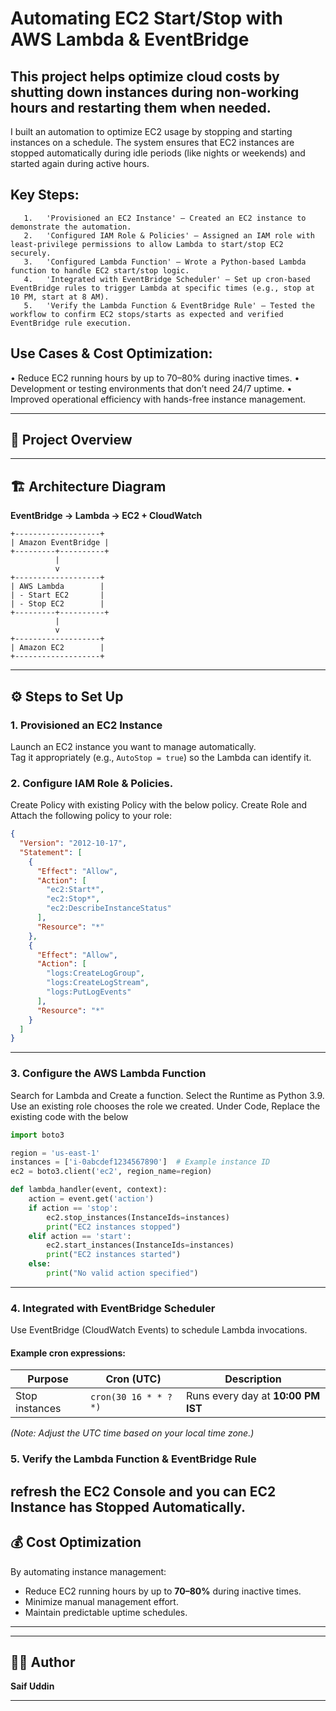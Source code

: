 # Automating EC2 Start/Stop with AWS Lambda & EventBridge
## This project helps optimize cloud costs by shutting down instances during non-working hours and restarting them when needed.
I built an automation to optimize EC2 usage by stopping and starting instances on a schedule.
The system ensures that EC2 instances are stopped automatically during idle periods (like nights or weekends) and started again during active hours.

## Key Steps:
       1.	'Provisioned an EC2 Instance' – Created an EC2 instance to demonstrate the automation.
       2.	'Configured IAM Role & Policies' – Assigned an IAM role with least-privilege permissions to allow Lambda to start/stop EC2 securely.
       3.	'Configured Lambda Function' – Wrote a Python-based Lambda function to handle EC2 start/stop logic.
       4.	'Integrated with EventBridge Scheduler' – Set up cron-based EventBridge rules to trigger Lambda at specific times (e.g., stop at 10 PM, start at 8 AM).
       5.	'Verify the Lambda Function & EventBridge Rule' – Tested the workflow to confirm EC2 stops/starts as expected and verified EventBridge rule execution.
	
## Use Cases & Cost Optimization:
•	Reduce EC2 running hours by up to 70–80% during inactive times.
•	Development or testing environments that don’t need 24/7 uptime.
•	Improved operational efficiency with hands-free instance management.

---

## 🧠 Project Overview



---

## 🏗️ Architecture Diagram

**EventBridge → Lambda → EC2 + CloudWatch**

```
+-------------------+
| Amazon EventBridge |
+---------+----------+
          |
          v
+-------------------+
| AWS Lambda        |
| - Start EC2       |
| - Stop EC2        |
+---------+----------+
          |
          v
+-------------------+
| Amazon EC2        |
+-------------------+
```

---

## ⚙️ Steps to Set Up

### 1. Provisioned an EC2 Instance
Launch an EC2 instance you want to manage automatically.  
Tag it appropriately (e.g., `AutoStop = true`) so the Lambda can identify it.

### 2. Configure IAM Role & Policies. 
Create Policy with existing Policy with the below policy.
Create Role and Attach the following policy to your role:

```json
{
  "Version": "2012-10-17",
  "Statement": [
    {
      "Effect": "Allow",
      "Action": [
        "ec2:Start*",
        "ec2:Stop*",
        "ec2:DescribeInstanceStatus"
      ],
      "Resource": "*"
    },
    {
      "Effect": "Allow",
      "Action": [
        "logs:CreateLogGroup",
        "logs:CreateLogStream",
        "logs:PutLogEvents"
      ],
      "Resource": "*"
    }
  ]
}
```

---

### 3. Configure the AWS Lambda Function
Search for Lambda and Create a function.
Select the Runtime as Python 3.9. 
Use an existing role chooses the role we created.
Under Code, Replace the existing code with the below 

```python
import boto3

region = 'us-east-1'
instances = ['i-0abcdef1234567890']  # Example instance ID
ec2 = boto3.client('ec2', region_name=region)

def lambda_handler(event, context):
    action = event.get('action')
    if action == 'stop':
        ec2.stop_instances(InstanceIds=instances)
        print("EC2 instances stopped")
    elif action == 'start':
        ec2.start_instances(InstanceIds=instances)
        print("EC2 instances started")
    else:
        print("No valid action specified")
```

---

### 4. Integrated with EventBridge Scheduler

Use EventBridge (CloudWatch Events) to schedule Lambda invocations.

#### Example cron expressions:

| Purpose | Cron (UTC) | Description |
|----------|------------|-------------|
| Stop instances | `cron(30 16 * * ? *)` | Runs every day at **10:00 PM IST** |

*(Note: Adjust the UTC time based on your local time zone.)*

### 5. Verify the Lambda Function & EventBridge Rule 
refresh the EC2 Console and you can EC2 Instance has Stopped Automatically.
---

## 💰 Cost Optimization

By automating instance management:
- Reduce EC2 running hours by up to **70–80%** during inactive times.
- Minimize manual management effort.
- Maintain predictable uptime schedules.

---



---

## 👨‍💻 Author
**Saif Uddin**  


---
